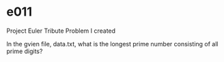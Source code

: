 # e011
Project Euler Tribute Problem I created

In the gvien file, data.txt, what is the longest prime number consisting of all prime digits?

